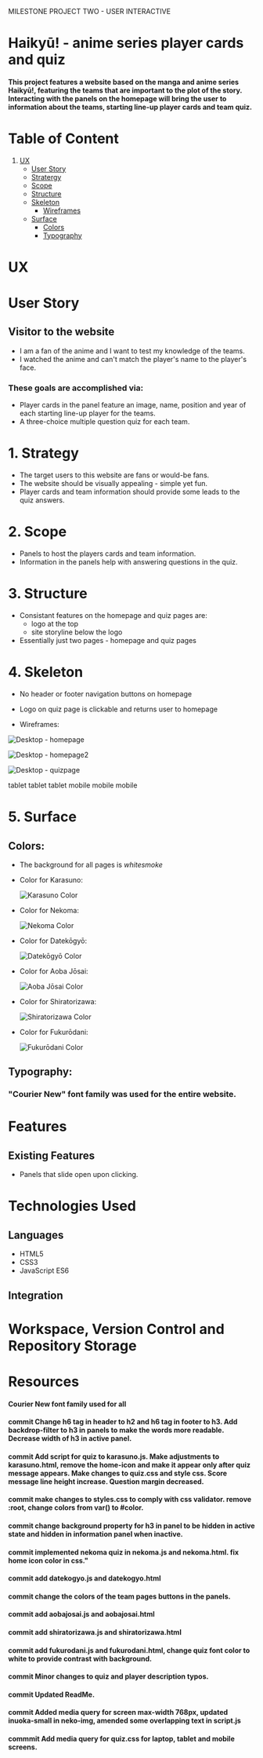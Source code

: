 MILESTONE PROJECT TWO - USER INTERACTIVE 
# Haikyū! - anime series player cards and quiz

#### This project features a website based on the manga and anime series Haikyū!, featuring the teams that are important to the plot of the story. Interacting with the panels on the homepage will bring the user to information about the teams, starting line-up player cards and team quiz. 
# Table of Content 

1.  [UX](#UX)
    *   [User Story](#UserStory)
    *   [Stratergy](#Strategy)
    *   [Scope](#Scope)
    *   [Structure](#Structure)
    *   [Skeleton](#Skeleton)
        * [Wireframes](#Wireframes)
    *   [Surface](#Surface)
        * [Colors](##Colors)
        * [Typography](##Typography)
    




# UX

# User Story 

## Visitor to the website 
* I am a fan of the anime and I want to test my knowledge of the teams.
* I watched the anime and can't match the player's name to the player's face. 

### These goals are accomplished via: 
* Player cards in the panel feature an image, name, position and year of each starting line-up player for the teams.
* A three-choice multiple question quiz for each team.

# 1. Strategy
* The target users to this website are fans or would-be fans. 
* The website should be visually appealing - simple yet fun.
* Player cards and team information should provide some leads to the quiz answers.

# 2. Scope
* Panels to host the players cards and team information.
* Information in the panels help with answering questions in the quiz.

# 3. Structure
* Consistant features on the homepage and quiz pages are:
    * logo at the top 
    * site storyline below the logo
* Essentially just two pages - homepage and quiz pages

# 4. Skeleton 
* No header or footer navigation buttons on homepage
* Logo on quiz page is clickable and returns user to homepage

* Wireframes: 

![Desktop - homepage](/assets/images/readme-img/wireframe-desktop-1.png)

![Desktop - homepage2](assets/images/readme-img/wireframe-desktop-2.png)

![Desktop - quizpage](assets/images/readme-img/wireframe-desktop-3.png)

tablet
tablet
tablet
mobile 
mobile
mobile

# 5. Surface

## Colors:
* The background for all pages is *whitesmoke*

* Color for Karasuno:

    ![Karasuno Color](assets/images/readme-img/Karasuno-color.png) 
* Color for Nekoma:

    ![Nekoma Color](assets/images/readme-img/Nekoma-color.png)

* Color for Datekōgyō:

    ![Datekōgyō Color](assets/images/readme-img/Datekogyo-color.png)

* Color for Aoba Jōsai:

    ![Aoba Jōsai Color](assets/images/readme-img/AobaJosai-color.png)

* Color for Shiratorizawa:

    ![Shiratorizawa Color](assets/images/readme-img/Shiratorizawa-color.png)

* Color for Fukurōdani:

    ![Fukurōdani Color](assets/images/readme-img/Fukurodani-color.png)

## Typography:
### "Courier New" font family was used for the entire website.

#

# Features

## Existing Features
* Panels that slide open upon clicking. 


# Technologies Used 

## Languages 
* HTML5
* CSS3
* JavaScript ES6

## Integration


# Workspace, Version Control and Repository Storage

# Resources








#### Courier New font family used for all

#### commit Change h6 tag in header to h2 and h6 tag in footer to h3. Add backdrop-filter to h3 in panels to make the words more readable. Decrease width of h3 in active panel. 
#### commit Add script for quiz to karasuno.js. Make adjustments to karasuno.html, remove the home-icon and make it appear only after quiz message appears. Make changes to quiz.css and style css. Score message line height increase. Question margin decreased.
#### commit make changes to styles.css to comply with css validator. remove :root, change colors from var() to #color.
#### commit change background property for h3 in panel to be hidden in active state and hidden in information panel when inactive. 
#### commit implemented nekoma quiz in nekoma.js and nekoma.html. fix home icon color in css."
#### commit add datekogyo.js and datekogyo.html
#### commit change the colors of the team pages buttons in the panels.
#### commit add aobajosai.js and aobajosai.html
#### commit add shiratorizawa.js and shiratorizawa.html
#### commit add fukurodani.js and fukurodani.html, change quiz font color to white to provide contrast with background.
#### commit Minor changes to quiz and player description typos.
#### commit Updated ReadMe.
#### commit Added media query for screen max-width 768px, updated inuoka-small in neko-img, amended some overlapping text in script.js
#### commmit Add media query for quiz.css for laptop, tablet and mobile screens. 
